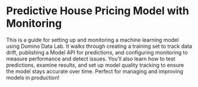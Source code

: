 # Predictive House Pricing Model with Monitoring

This is a guide for setting up and monitoring a machine learning model using Domino Data Lab. It walks through creating a training set to track data drift, publishing a Model API for predictions, and configuring monitoring to measure performance and detect issues. You’ll also learn how to test predictions, examine results, and set up model quality tracking to ensure the model stays accurate over time. Perfect for managing and improving models in production!

